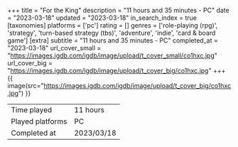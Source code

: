 +++
title = "For the King"
description = "11 hours and 35 minutes - PC"
date = "2023-03-18"
updated = "2023-03-18"
in_search_index = true
[taxonomies]
platforms = ['pc']
rating = []
genres = ['role-playing (rpg)', 'strategy', 'turn-based strategy (tbs)', 'adventure', 'indie', 'card & board game']
[extra]
subtitle = "11 hours and 35 minutes - PC"
completed_at = "2023-03-18"
url_cover_small = "https://images.igdb.com/igdb/image/upload/t_cover_small/co1hxc.jpg"
url_cover_big = "https://images.igdb.com/igdb/image/upload/t_cover_big/co1hxc.jpg"
+++
{{ image(src="https://images.igdb.com/igdb/image/upload/t_cover_big/co1hxc.jpg") }}

|              |            |
| ------------ | ---------- |
| Time played  | 11 hours |
| Played platforms    | PC |
| Completed at | 2023/03/18 |


